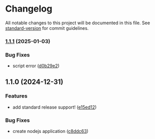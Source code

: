 # Changelog

All notable changes to this project will be documented in this file. See [standard-version](https://github.com/conventional-changelog/standard-version) for commit guidelines.

### [1.1.1](https://github.com/gr3yj0rd1/auto_changelog/compare/v1.1.0...v1.1.1) (2025-01-03)


### Bug Fixes

* script error ([d0b29e2](https://github.com/gr3yj0rd1/auto_changelog/commit/d0b29e2fe6ca0e0148d834e80ef288147cf319e3))

## 1.1.0 (2024-12-31)


### Features

* add standard release support! ([e15ed12](https://github.com/gr3yj0rd1/auto_changelog/commit/e15ed12939d67711926a347a6421a68421a79c70))


### Bug Fixes

* create nodejs application ([c8ddc63](https://github.com/gr3yj0rd1/auto_changelog/commit/c8ddc63175fddb6b03f27cb5daa217e562935dcb))

